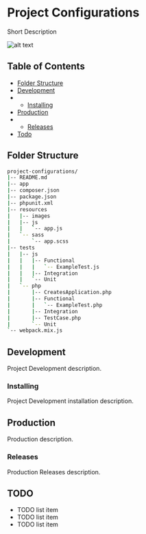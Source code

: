 # Project Configurations

Short Description

![alt text][project-image-url-reference]

## Table of Contents

- [Folder Structure](#folder-structure)
- [Development](#development)
- - [Installing](#installing)
- [Production](#production)
- - [Releases](#releases)
- [Todo](#todo)

## Folder Structure

```bash
project-configurations/
|-- README.md
|-- app
|-- composer.json
|-- package.json
|-- phpunit.xml
|-- resources
|   |-- images
|   |-- js
|   |   `-- app.js
|   `-- sass
|       `-- app.scss
|-- tests
|   |-- js
|   |   |-- Functional
|   |   |   `-- ExampleTest.js
|   |   |-- Integration
|   |   `-- Unit
|   `-- php
|       |-- CreatesApplication.php
|       |-- Functional
|       |   `-- ExampleTest.php
|       |-- Integration
|       |-- TestCase.php
|       `-- Unit
`-- webpack.mix.js
```

## Development

Project Development description.

### Installing

Project Development installation description.

## Production

Production description.

### Releases

Production Releases description.

## TODO

- TODO list item
- TODO list item
- TODO list item

[project-image-url-reference]: https://assets-cdn.github.com/images/modules/logos_page/Octocat.png "Project Logo"
[project-link-reference]: https://username.github.io/project-configurations
